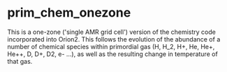 # prim_chem_onezone
This is a one-zone ('single AMR grid cell') version of the chemistry code incorporated into Orion2.  This follows the evolution of 
the abundance of a number of chemical species within primordial gas (H, H_2, H+, He, He+, He++, D, D+, D2, e- ...), as well as the
resulting change in temperature of that gas.

